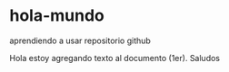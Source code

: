 # hola-mundo
aprendiendo a usar repositorio github


Hola estoy agregando texto al documento (1er).
Saludos
